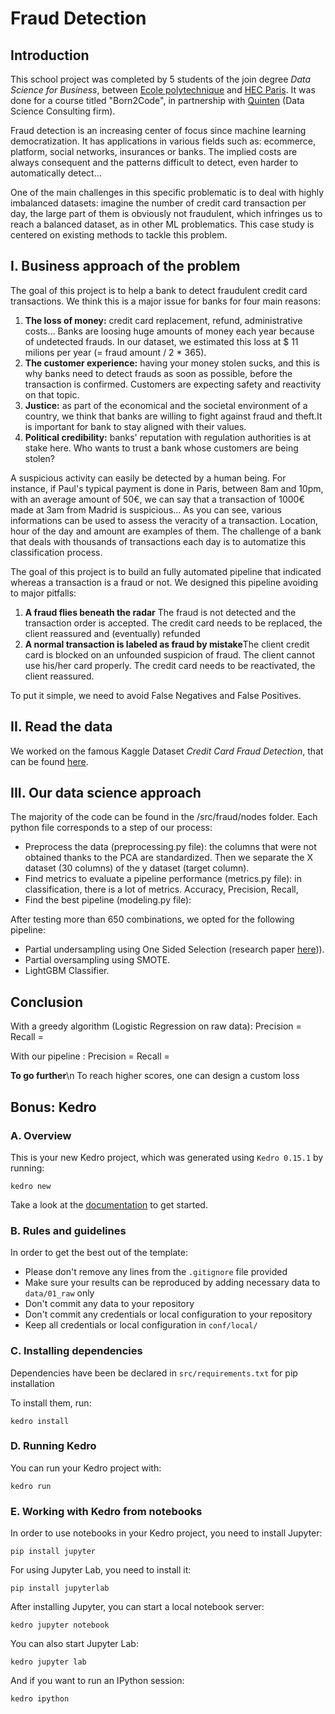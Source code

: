 # Fraud Detection

## Introduction

This school project was completed by 5 students of the join degree *Data Science for Business*, between [Ecole polytechnique](https://www.polytechnique.edu/en) and [HEC Paris](https://www.hec.edu/en).
It was done for a course titled "Born2Code", in partnership with [Quinten](https://www.quinten-france.com/) (Data Science Consulting firm). 

Fraud detection is an increasing center of focus since machine learning democratization. It has applications in various fields such as:
ecommerce, platform, social networks, insurances or banks. The implied costs are always consequent and the
patterns difficult to detect, even harder to automatically detect…

One of the main challenges in this specific problematic is to deal with highly imbalanced
datasets: imagine the number of credit card transaction per day, the large part of them is obviously not
fraudulent, which infringes us to reach a balanced dataset, as in other ML problematics. This case study is
centered on existing methods to tackle this problem.

## I. Business approach of the problem

The goal of this project is to help a bank to detect fraudulent credit card transactions. We think this is a major issue for banks for four main reasons:
1.  **The loss of money:** credit card replacement, refund, administrative costs... Banks are loosing huge amounts of money each year because of undetected frauds. In our dataset, we estimated this loss at $ 11 milions per year (= fraud amount / 2 * 365).
2.  **The customer experience:** having your money stolen sucks, and this is why banks need to detect frauds as soon as possible, before the transaction is confirmed. Customers are expecting safety and reactivity on that topic. 
3.  **Justice:** as part of the economical and the societal environment of a country, we think that banks are willing to fight against fraud and theft.It is important for bank to stay aligned with their values. 
4.  **Political credibility:** banks' reputation with regulation authorities is at stake here. Who wants to trust a bank whose customers are being stolen?

A suspicious activity can easily be detected by a human being. 
For instance, if Paul's typical payment is done in Paris, between 8am and 10pm, with an average amount of 50€, we can say that a transaction of 1000€ made at 3am from Madrid is suspicious...
As you can see, various informations can be used to assess the veracity of a transaction. Location, hour of the day and amount are examples of them. 
The challenge of a bank that deals with thousands of transactions each day is to automatize this classification process.

The goal of this project is to build an fully automated pipeline that indicated whereas a transaction is a fraud or not. 
We designed this pipeline avoiding to major pitfalls:
1.  **A fraud flies beneath the radar** The fraud is not detected and the
transaction order is accepted. The credit card needs to be
replaced, the client reassured and
(eventually) refunded
2.  **A normal transaction is labeled as fraud by mistake**The client credit card is blocked on
an unfounded suspicion of fraud. The client cannot use his/her card
properly. The credit card needs to be
reactivated, the client reassured. 

To put it simple, we need to avoid False Negatives and False Positives. 

## II. Read the data

We worked on the famous Kaggle Dataset *Credit Card Fraud Detection*, that can be found [here](https://www.kaggle.com/mlg-ulb/creditcardfraud). 


## III. Our data science approach

The majority of the code can be found in the /src/fraud/nodes folder.
Each python file corresponds to a step of our process:
- Preprocess the data (preprocessing.py file): the columns that were not obtained thanks to the PCA are standardized. Then we separate the X dataset (30 columns) of the y dataset (target column).
- Find metrics to evaluate a pipeline performance (metrics.py file): in classification, there is a lot of metrics. Accuracy, Precision, Recall, 
- Find the best pipeline (modeling.py file): 

After testing more than 650 combinations, we opted for the following pipeline:
- Partial undersampling using One Sided Selection (research paper [here](URLICI))).
- Partial oversampling using SMOTE.
- LightGBM Classifier.

## Conclusion

With a greedy algorithm (Logistic Regression on raw data):
Precision = 
Recall = 

With our pipeline : 
Precision = 
Recall = 

**To go further**\n
To reach higher scores, one can design a custom loss

## Bonus: Kedro

### A. Overview

This is your new Kedro project, which was generated using `Kedro 0.15.1` by running:

```
kedro new
```

Take a look at the [documentation](https://kedro.readthedocs.io) to get started.

### B. Rules and guidelines

In order to get the best out of the template:
 * Please don't remove any lines from the `.gitignore` file provided
 * Make sure your results can be reproduced by adding necessary data to `data/01_raw` only
 * Don't commit any data to your repository
 * Don't commit any credentials or local configuration to your repository
 * Keep all credentials or local configuration in `conf/local/`

### C. Installing dependencies

Dependencies have been be declared in `src/requirements.txt` for pip installation

To install them, run:

```
kedro install
```

### D. Running Kedro

You can run your Kedro project with:

```
kedro run
```


### E. Working with Kedro from notebooks

In order to use notebooks in your Kedro project, you need to install Jupyter:

```
pip install jupyter
```

For using Jupyter Lab, you need to install it:

```
pip install jupyterlab
```

After installing Jupyter, you can start a local notebook server:

```
kedro jupyter notebook
```

You can also start Jupyter Lab:

```
kedro jupyter lab
```

And if you want to run an IPython session:

```
kedro ipython
```
